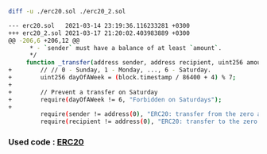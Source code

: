 ```bash
diff -u ./erc20.sol ./erc20_2.sol
```

```bash
--- erc20.sol	2021-03-14 23:19:36.116233281 +0300
+++ erc20_2.sol	2021-03-17 21:20:02.403983889 +0300
@@ -206,6 +206,12 @@
      * - `sender` must have a balance of at least `amount`.
      */
     function _transfer(address sender, address recipient, uint256 amount) internal virtual {
+        // // 0 - Sunday, 1 - Monday, ..., 6 - Saturday.
+        uint256 dayOfAWeek = (block.timestamp / 86400 + 4) % 7;
+
+        // Prevent a transfer on Saturday
+        require(dayOfAWeek != 6, "Forbidden on Saturdays");
+        
         require(sender != address(0), "ERC20: transfer from the zero address");
         require(recipient != address(0), "ERC20: transfer to the zero address");
```

### Used code : [ERC20](https://github.com/OpenZeppelin/openzeppelin-contracts/blob/f2112be4d8e2b8798f789b948f2a7625b2350fe7/contracts/token/ERC20/ERC20.sol)
